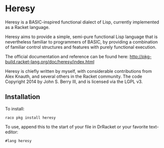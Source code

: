 Heresy
======

Heresy is a BASIC-inspired functional dialect of Lisp, currently implemented as a Racket language.

Heresy aims to provide a simple, semi-pure functional Lisp language that is nevertheless familiar to programmers of BASIC, by providing a combination of familiar control structures and features with purely functional execution.

The official documentation and reference can be found here:  http://pkg-build.racket-lang.org/doc/heresy/index.html

Heresy is chiefly written by myself, with considerable contributions from Alex Knauth, and several others in the Racket community. The code Copyright 2014 by John S. Berry III, and is licensed via the LGPL v3.

Installation
------------

To install:

``raco pkg install heresy``

To use, append this to the start of your file in DrRacket or your favorite text-editor:

``#lang heresy``

